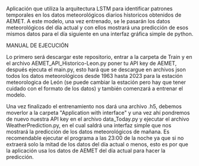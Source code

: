 Aplicación que utiliza la arquitectura LSTM para identificar patrones temporales en los datos meteorológicos diarios historicos obtenidos de AEMET. 
A este modelo, una vez entrenado, se le pasarán los datos meteorológicos del día actual y con ellos mostrará una predicción de esos mismos datos para el día siguiente en una interfaz gráfica simple de python.

MANUAL DE EJECUCIÓN

Lo primero será descargar este repositorio, entrar a la carpeta de Train y en el archivo AEMET_API_Historico-Leon.py poner tu API key de AEMET, después ejecuta el main.py, esto hará que se descargue en archivos json todos los datos meteorológicos desde 1963 hasta 2023 para la estación meteorologica de León (se puede cambiar la estación pero hay que tener cuidado con el formato de los datos) y también comenzará a entrenar el modelo.

Una vez finalizado el entrenamiento nos dará una archivo .h5, debemos moverlor a la carpeta "Application with interface" y una vez ahí pondremos de nuevo nuestra API key en el archivo data_Today.py y ejecutar el archivo WeatherPrediction.py, en el cual saldrá una interfaz simple que nos mostrará la predicción de los datos meteorológicos de mañana. Es recomendable ejecutar el programa a las 23:00 de la noche ya que si no extraerá solo la mitad de los datos del día actual o menos, esto es por que la aplicación usa los datos de AEMET del día actual para hacer la predicción.

